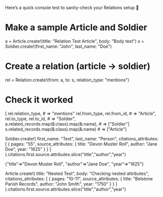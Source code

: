 Here’s a quick console test to sanity-check your Relations setup 🚀

# Make a sample Article and Soldier
a = Article.create!(title: "Relation Test Article", body: "Body text")
s = Soldier.create!(first_name: "John", last_name: "Doe")

# Create a relation (article -> soldier)
rel = Relation.create!(from: a, to: s, relation_type: "mentions")

# Check it worked
[
  rel.relation_type,          # => "mentions"
  rel.from_type, rel.from_id, # => "Article", <id>
  rel.to_type, rel.to_id,     # => "Soldier", <id>
  a.related_records.map(&:class).map(&:name),  # => ["Soldier"]
  s.related_records.map(&:class).map(&:name)   # => ["Article"]

  Soldier.create!(
  first_name: "Test",
  last_name: "Person",
  citations_attributes: [
    { pages: "55", source_attributes: { title: "Devon Muster Roll", author: "Jane Doe", year: "1625" } }
  ]
).citations.first.source.attributes.slice("title","author","year")

{"title"=>"Devon Muster Roll", "author"=>"Jane Doe", "year"=>"1625"}

Article.create!(
  title: "Nested Test",
  body: "Checking nested attributes",
  citations_attributes: [
    { pages: "10-11", source_attributes: { title: "Belstone Parish Records", author: "John Smith", year: "1750" } }
  ]
).citations.first.source.attributes.slice("title","author","year")

